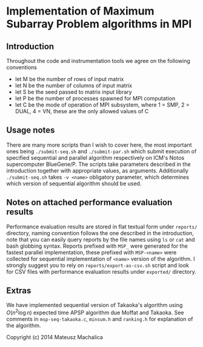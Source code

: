 Implementation of Maximum Subarray Problem algorithms in MPI
============================================================

Introduction
------------
Throughout the code and instrumentation tools we agree on the following conventions
* let M be the number of rows of input matrix
* let N be the number of columns of input matrix
* let S be the seed passed to matrix input library
* let P be the number of processes spawned for MPI computation
* let C be the mode of operation of MPI subsystem, where 1 = SMP, 2 = DUAL, 4 =
  VN, these are the only allowed values of C

Usage notes
-----------
There are many more scripts than I wish to cover here, the most important ones
being `./submit-seq.sh` and `./submit-par.sh` which submit execution of
specified sequential and parallel algorithm respectively on ICM's Notos
supercomputer BlueGene/P.
The scripts take parameters described in the introduction together with
appropriate values, as arguments.
Additionally `./submit-seq.sh` takes `-v <name>` obligatory parameter, which
determines which version of sequential algorithm should be used.

Notes on attached performance evaluation results
------------------------------------------------
Performance evaluation results are stored in flat textual form under `reports/`
directory, naming convention follows the one described in the introduction,
note that you can easily query reports by the file names using `ls` or `cat`
and bash globbing syntax.
Reports prefixed with `MSP_` were generated for the fastest parallel
implementation, these prefixed with `MSP-<name>` were collected for sequential
implementation of `<name>` version of the algorithm.
I strongly suggest you to rely on `reports/export-as-csv.sh` script and look
for CSV files with performance evaluation results under `exported/` directory.

Extras
------
We have implemented sequential version of Takaoka's algorithm using $O(n^2
\log{n})$ expected time APSP algorithm due Moffat and Takaoka.
See comments in `msp-seq-takaoka.c`, `minsum.h` and `ranking.h` for explanation
of the algorithm.

Copyright (c) 2014 Mateusz Machalica
